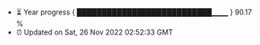 - ⏳ Year progress { ███████████████████████████▁▁▁ } 90.17 %
- ⏰ Updated on Sat, 26 Nov 2022 02:52:33 GMT

